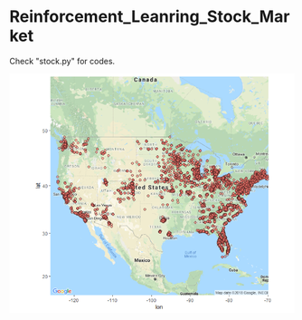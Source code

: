 # Reinforcement_Leanring_Stock_Market

Check "stock.py" for codes.

![Image of ggmap](https://github.com/donkeyrob/Statistics-with-R/blob/master/Carribo%20Coffee%20Shops/Rplot.png)
